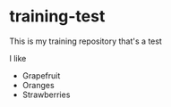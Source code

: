 # training-test
This is my training repository that's a test

I like

- Grapefruit
- Oranges
- Strawberries

